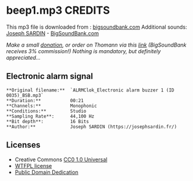 # beep1.mp3 CREDITS 
This mp3 file is downloaded from : [bigsoundbank.com][1]
Additional sounds: [Joseph SARDIN][5] - [BigSoundBank.com][6]

*Make a small [donation][7], or order on Thomann via this [link][8]
(BigSoundBank receives 3% commission!) Nothing is mandatory, but definitely
appreciated...*

## Electronic alarm signal
```
**Original filename:**  `ALRMClok_Electronic alarm buzzer 1 (ID 0035)_BSB.mp3`
**Duration:**           00:21
**Channels:**           Monophonic
**Conditions:**         Studio
**Sampling Rate**:      44,100 Hz
**Bit depth**:          16 Bits
**Author:**             Joseph SARDIN (https://josephsardin.fr/)
```

## Licenses
* Creative Commons [CC0 1.0 Universal][2]
* [WTFPL license][3]
* [Public Domain Dedication][4]


[1]: https://bigsoundbank.com/sound-0035-electronic-alarm-buzzer-1.html
[2]: https://creativecommons.org/publicdomain/zero/1.0/
[3]: https://en.wikipedia.org/wiki/WTFPL
[4]: https://en.wikipedia.org/wiki/Public_domain
[5]: https://josephsardin.fr/
[6]: https://bigsoundbank.com
[7]: https://bigsoundbank.com/donation.html
[8]: https://www.thomannmusic.no/index.html?offid=1&affid=792

<!-- vim: ts=2:sts=2:sw=2:tw=80:cc=80:spell et
-->

